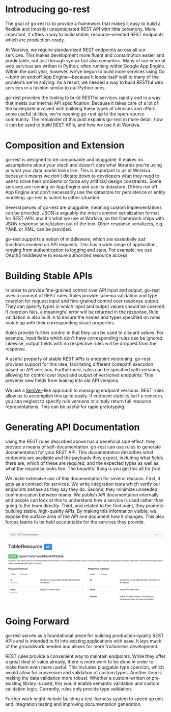 # Introducing go-rest

The goal of go-rest is to provide a framework that makes it easy to build a flexible and (mostly) unopinionated REST API with little ceremony. More important, it offers a way to build stable, resource-oriented REST endpoints which are production-ready.

At Workiva, we require standardized REST endpoints across all our services. This makes development more fluent and consumption easier and predictable, not just through syntax but also semantics. Many of our internal web services are written in Python, often running within Google App Engine. Within the past year, however, we've begun to build more services using Go—both on and off App Engine—because it lends itself well to many of the problems we're solving. As a result, we needed a way to build RESTful web services in a fashion similar to our Python ones.

go-rest provides the tooling to build RESTful services rapidly and in a way that meets our internal API specification. Because it takes care of a lot of the boilerplate involved with building these types of services and offers some useful utilities, we're opening go-rest up to the open-source community. The remainder of this post explains go-rest in more detail, how it can be used to build REST APIs, and how we use it at Workiva.

# Composition and Extension 

go-rest is designed to be composable and pluggable. It makes no assumptions about your stack and doesn't care what libraries you're using or what your data model looks like. This is important to us at Workiva because it means we don't dictate down to developers what they need to use to solve their problems or force any artificial design constraints. Some services are running on App Engine and use its datastore. Others run off App Engine and don't necessarily use the datastore for persistence or entity modeling. go-rest is suited to either situation.

Several pieces of go-rest are pluggable, meaning custom implementations can be provided. JSON is arguably the most common serialization format for REST APIs and it's what we use at Workiva, so the framework ships with JSON response serialization out of the box. Other response serializers, e.g. YAML or XML, can be provided.

go-rest supports a notion of middleware, which are essentially just functions invoked on API requests. This has a wide range of application, ranging from authentication to logging and stats. For example, we use OAuth2 middleware to ensure authorized resource access.

# Building Stable APIs

In order to provide fine-grained control over API input and output, go-rest uses a concept of REST rules. Rules provide schema validation and type coercion for request input and fine-grained control over response output. They can specify types in which input and output values should be coerced. If coercion fails, a meaningful error will be returned in the response. Rule validation is also built in to ensure the names and types specified on rules match up with their corresponding struct properties.

Rules provide further control in that they can be used to discard values. For example, input fields which don't have corresponding rules can be ignored. Likewise, output fields with no respective rules will be dropped from the response.

A useful property of stable REST APIs is endpoint versioning. go-rest provides support for this idea, facilitating different codepath execution based on API versions. Furthermore, rules can be specified with versions, allowing for control over input and output of versioned endpoints. This prevents new fields from leaking into old API versions.

We use a [SemVer](http://semver.org/)-like approach to managing endpoint versions. REST rules allow us to accomplish this quite easily. If endpoint stability isn't a concern, you can neglect to specify rule versions or simply return full resource representations. This can be useful for rapid prototyping.

# Generating API Documentation

Using the REST rules described above has a beneficial side effect: they provide a means of self-documentation. go-rest can use rules to generate documentation for your REST API. This documentation describes what endpoints are available and the payloads they expect, including what fields there are, which of these are required, and the expected types as well as what the response looks like. The beautiful thing is you get this all for *free*.

We make extensive use of this documentation for several reasons. First, it acts as a contract for services. We write integration tests which verify our endpoints behave as they say they do. Second, they minimize unneeded communication between teams. We publish API documentation internally and people can look at this to understand how a service is used rather than going to the team directly. Third, and related to the first point, they promote building stable, high-quality APIs. By making this information visible, we expose the surface area of the API and document how it changes. This also forces teams to be held accountable for the services they provide.

![Generated Documentation](docs_example.png)

# Going Forward

go-rest serves as a foundational piece for building production-quality REST APIs and is intended to fit into existing applications with ease. It lays much of the groundwork needed and allows for more frictionless development.

REST rules provide a convenient way to maintain endpoints. While they offer a great deal of value already, there is more work to be done in order to make them even more useful. This includes pluggable type coercion, which would allow for conversion and validation of custom types. Another item is making the data validation more robust. Whether a custom-written or pre-existing library is used, this would enable semantic validation and custom validation logic. Currently, rules only provide type validation.

Further work might include building a test-harness system to speed up unit and integration testing and improving documentation generation.
